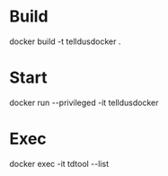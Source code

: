 # Build

docker build -t telldusdocker .

# Start

docker run --privileged -it telldusdocker

# Exec

docker exec -it <containerid> tdtool --list

